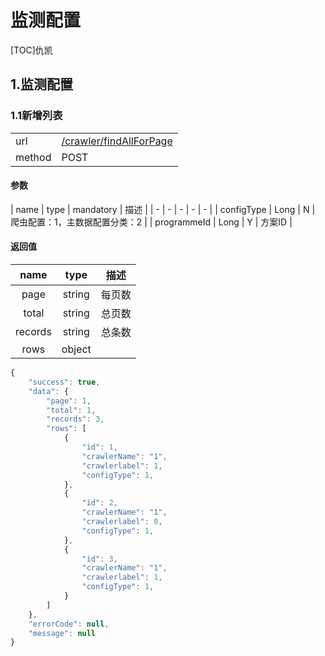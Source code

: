 #  监测配置
[TOC]仇凯
## 1.监测配置
### 1.1新增列表
| | |
| - | - |
| url | [/crawler/findAllForPage](/crawler/findAllForPage) | 
| method | POST | 

#### 参数

| name | type | mandatory | 描述 | 
| - | - | - | - | - |
| configType | Long | N | 爬虫配置：1，主数据配置分类：2 | 
| programmeId | Long | Y | 方案ID |

#### 返回值

| name | type | 描述 |
| :-: | :-: | :-: |
| page | string | 每页数 |
| total | string | 总页数|
| records | string | 总条数 |
| rows | object |  |


```javascript
{
    "success": true,
    "data": {
        "page": 1,
        "total": 1,
        "records": 3,
        "rows": [
            {
                "id": 1,
                "crawlerName": "1",
                "crawlerlabel": 1,
                "configType": 1,
            },
            {
                "id": 2,
                "crawlerName": "1",
                "crawlerlabel": 0,
                "configType": 1,
            },
            {
                "id": 3,
                "crawlerName": "1",
                "crawlerlabel": 1,
                "configType": 1,
            }
        ]
    },
    "errorCode": null,
    "message": null
}
```